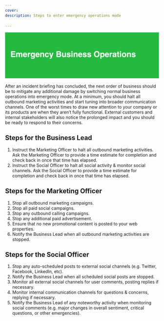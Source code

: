 ```yaml
---
cover:
description: Steps to enter emergency operations mode

---
```

![Emergency](../assets/img/headers/Business_Emergency.png)

After an incident briefing has concluded, the next order of business should be to mitigate any additional damage by switching normal business operations into emergency mode. At a minimum, you should halt all outbound marketing activities and start tuning into broader communication channels. One of the worst times to draw new attention to your company or its products are when they aren’t fully functional. External customers and internal stakeholders will also notice the prolonged impact and you should be ready to respond to their concerns.

## Steps for the Business Lead

1. Instruct the Marketing Officer to halt all outbound marketing activities. Ask the Marketing Officer to provide a time estimate for completion and check back in once that time has elapsed.
1. Instruct the Social Officer to halt all social activity & monitor social channels. Ask the Social Officer to provide a time estimate for completion and check back in once that time has elapsed.

## Steps for the Marketing Officer
1. Stop all outbound marketing campaigns.
1. Stop all paid social campaigns.
1. Stop any outbound calling campaigns.
1. Stop any additional paid advertisement.
1. Ensure that no new promotional content is posted to your web properties.
1. Notify the Business Lead when all outbound marketing activities are stopped.

## Steps for the Social Officer
1. Stop any auto-scheduled posts to external social channels (e.g. Twitter, Facebook, LinkedIn, etc).
1. Notify the Business Lead when all scheduled social posts are stopped.
1. Monitor all external social channels for user comments, posting replies if necessary.
1. Monitor internal communication channels for questions & concerns, replying if necessary.
1. Notify the Business Lead of any noteworthy activity when monitoring social comments (e.g. major changes in overall sentiment, critical questions, or other emergencies).

